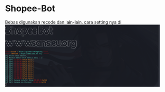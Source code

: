 # Shopee-Bot
Bebas digunakan recode dan lain-lain.
cara setting nya di
<img src="Screenshot from 2021-01-02 13-15-09.png"/>
